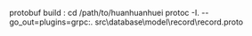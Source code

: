 protobuf build :
cd /path/to/huanhuanhuei
protoc -I. --go_out=plugins=grpc:. src\database\model\record\record.proto